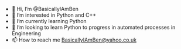- 👋 Hi, I’m @BasicallyIAmBen
- 👀 I’m interested in Python and C++
- 🌱 I’m currently learning Python
- 💞️ I’m looking to learn Python to progress in automated processes in Engineering
- 📫 How to reach me BasicallyIAmBen@yahoo.co.uk

<!---
BasicallyIAmBen/BasicallyIAmBen is a ✨ special ✨ repository because its `README.md` (this file) appears on your GitHub profile.
You can click the Preview link to take a look at your changes.
--->
